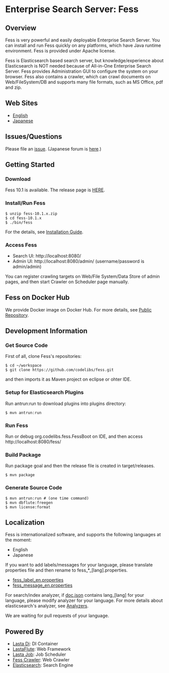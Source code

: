 Enterprise Search Server: Fess 
====

## Overview

Fess is very powerful and easily deployable Enterprise Search Server. You can install and run Fess quickly on any platforms, which have Java runtime environment. Fess is provided under Apache license.

Fess is Elasticsearch based search server, but knowledge/experience about Elasticsearch is NOT needed because of All-in-One Enterprise Search Server. Fess provides Administration GUI to configure the system on your browser. Fess also contains a crawler, which can crawl documents on Web/FileSystem/DB and supports many file formats, such as MS Office, pdf and zip.

## Web Sites

 - [English](http://fess.codelibs.org/)
 - [Japanese](http://fess.codelibs.org/ja/)

## Issues/Questions

Please file an [issue](https://github.com/codelibs/fess/issues "issue").
(Japanese forum is [here](https://github.com/codelibs/codelibs-ja-forum "here").)

## Getting Started

### Download

Fess 10.1 is available.
The release page is [HERE](https://github.com/codelibs/fess/releases "download").

### Install/Run Fess

    $ unzip fess-10.1.x.zip
    $ cd fess-10.1.x
    $ ./bin/fess

For the details, see [Installation Guide](http://fess.codelibs.org/10.1/install/index.html).

### Access Fess

- Search UI: http://localhost:8080/
- Admin UI: http://localhost:8080/admin/ (username/password is admin/admin)

You can register crawling targets on Web/File System/Data Store of admin pages, and then start Crawler on Scheduler page manually.

## Fess on Docker Hub

We provide Docker image on Docker Hub. 
For more details, see [Public Repository](https://hub.docker.com/r/codelibs/fess/).

## Development Information

### Get Source Code

First of all, clone Fess's repositories:

    $ cd ~/workspace
    $ git clone https://github.com/codelibs/fess.git

and then imports it as Maven project on eclipse or ohter IDE.

### Setup for Elasticsearch Plugins

Run antrun:run to download plugins into plugins directory:

    $ mvn antrun:run

### Run Fess

Run or debug org.codelibs.fess.FessBoot on IDE, and then access http://localhost:8080/fess/

### Build Package

Run package goal and then the release file is created in target/releases.

    $ mvn package

### Generate Source Code

    $ mvn antrun:run # (one time command)
    $ mvn dbflute:freegen
    $ mvn license:format

## Localization

Fess is internationalized software, and supports the following languages at the moment:

* English
* Japanese

If you want to add labels/messages for your language, please translate properties file and then rename to fess\_*_[lang].properties.

* [fess_label_en.properties](https://github.com/codelibs/fess/blob/master/src/main/resources/fess_label_en.properties)
* [fess_message_en.properties](https://github.com/codelibs/fess/blob/master/src/main/resources/fess_message_en.properties)

For search/index analyzer, if [doc.json](https://github.com/codelibs/fess/blob/master/src/main/resources/fess_indices/fess/doc.json) contains lang\_[lang] for your language, please modify analyzer for your language. For more details about elasticsearch's analyzer, see [Analyzers](https://www.elastic.co/guide/en/elasticsearch/reference/current/analysis-analyzers.html).

We are waiting for pull requests of your language.

## Powered By

* [Lasta Di](https://github.com/lastaflute/lasta-di "Lasta Di"): DI Container
* [LastaFlute](https://github.com/lastaflute/lastaflute "LastaFlute"): Web Framework
* [Lasta Job](https://github.com/lastaflute/lasta-job "Lasta Job"): Job Scheduler
* [Fess Crawler](https://github.com/codelibs/fess-crawler "Fess Crawler"): Web Crawler
* [Elasticsearch](https://github.com/elastic/elasticsearch "Elasticsearch"): Search Engine
